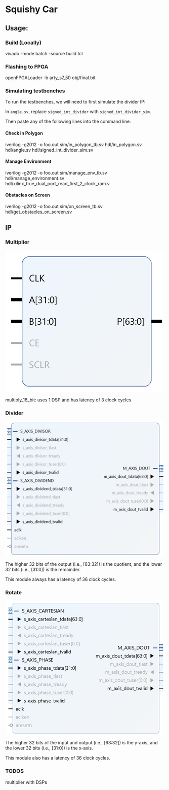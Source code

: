 # Squishy Car

## Usage:

### Build (Locally)

vivado -mode batch -source build.tcl

### Flashing to FPGA

openFPGALoader -b arty_s7_50 obj/final.bit

### Simulating testbenches

To run the testbenches, we will need to first simulate the divider IP:

In `angle.sv`, replace `signed_int_divider`  with `signed_int_divider_sim`.

Then paste any of the following lines into the command line.

#### Check in Polygon

iverilog -g2012 -o foo.out sim/in_polygon_tb.sv hdl/in_polygon.sv hdl/angle.sv hdl/signed_int_divider_sim.sv

#### Manage Environment

iverilog -g2012 -o foo.out sim/manage_env_tb.sv hdl/manage_environment.sv hdl/xilinx_true_dual_port_read_first_2_clock_ram.v

#### Obstacles on Screen

iverilog -g2012 -o foo.out sim/on_screen_tb.sv hdl/get_obstacles_on_screen.sv

## IP

### Multiplier

![Multiplier](signed_int_multiplier.png)

multiply_18_bit: uses 1 DSP and has latency of 3 clock cycles

### Divider

![Divider](signed_int_divider.png)

The higher 32 bits of the output (i.e., [63:32]) is the quotient, and the lower 32 bits (i.e., [31:0]) is the remainder.

This module always has a latency of 36 clock cycles.

### Rotate

![Rotate](rotate.png)

The higher 32 bits of the input and output (i.e., [63:32]) is the y-axis, and the lower 32 bits (i.e., [31:0]) is the x-axis.

This module also has a latency of 36 clock cycles.

### TODOS

multiplier with DSPs